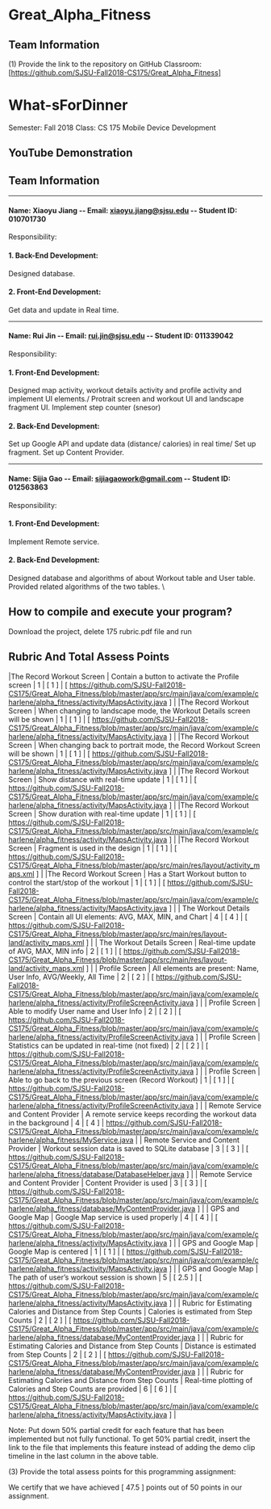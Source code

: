 # Great_Alpha_Fitness

## Team Information

(1) Provide the link to the repository on GitHub Classroom:
[https://github.com/SJSU-Fall2018-CS175/Great_Alpha_Fitness]

# What-sForDinner

Semester: Fall 2018
Class: CS 175 Mobile Device Development

## YouTube Demonstration 
  
  

## Team Information

***************  ***  ***************  ***  ***************  ***  ***************  *** ***************

#### Name: Xiaoyu Jiang -- Email: xiaoyu.jiang@sjsu.edu -- Student ID: 010701730 

Responsibility: 
  #### 1. Back-End Development: 
  Designed database. 
  #### 2. Front-End Development:
  Get data and update in Real time. 
  
***************  ***  ***************  ***  ***************  ***  ***************  *** ***************

#### Name: Rui Jin -- Email: rui.jin@sjsu.edu -- Student ID: 011339042

Responsibility: 
  #### 1. Front-End Development: 
  Designed map activity, workout details activity and profile activity and implement UI elements./
  Protrait screen and workout UI and landscape fragment UI.
  Implement step counter (snesor)
  
  
  #### 2. Back-End Development:
  Set up Google API and update data (distance/ calories) in real time/
  Set up fragment.
  Set up Content Provider. 
  
  
***************  ***  ***************  ***  ***************  ***  ***************  *** ***************

#### Name: Sijia Gao -- Email: sijiagaowork@gmail.com -- Student ID: 012563863 

Responsibility: 
  #### 1. Front-End Development: 
  Implement Remote service.
  #### 2. Back-End Development:
  Designed database and algorithms of about Workout table and User table. \
  Provided related algorithms of the two tables. \
  
                      
## How to compile and execute your program?

Download the project, delete 175 rubric.pdf file and run 

## Rubric And Total Assess Points
|The Record Workout Screen | Contain a button to activate the Profile screen  | 1 | [ 1  ] | [ https://github.com/SJSU-Fall2018-CS175/Great_Alpha_Fitness/blob/master/app/src/main/java/com/example/charlene/alpha_fitness/activity/MapsActivity.java ] |
|The Record Workout Screen | When changing to landscape mode, the Workout Details screen will be shown  | 1 | [ 1 ] | [ https://github.com/SJSU-Fall2018-CS175/Great_Alpha_Fitness/blob/master/app/src/main/java/com/example/charlene/alpha_fitness/activity/MapsActivity.java ] |
|The Record Workout Screen | When changing back to portrait mode, the Record Workout Screen will be shown  | 1 | [ 1 ] | [ https://github.com/SJSU-Fall2018-CS175/Great_Alpha_Fitness/blob/master/app/src/main/java/com/example/charlene/alpha_fitness/activity/MapsActivity.java ] |
|The Record Workout Screen | Show distance with real-time update  | 1 | [ 1 ] | [ https://github.com/SJSU-Fall2018-CS175/Great_Alpha_Fitness/blob/master/app/src/main/java/com/example/charlene/alpha_fitness/activity/MapsActivity.java ] |
|The Record Workout Screen | Show duration with real-time update  | 1 | [ 1 ] | [ https://github.com/SJSU-Fall2018-CS175/Great_Alpha_Fitness/blob/master/app/src/main/java/com/example/charlene/alpha_fitness/activity/MapsActivity.java ] |
|The Record Workout Screen | Fragment is used in the design | 1 | [ 1 ] | [ https://github.com/SJSU-Fall2018-CS175/Great_Alpha_Fitness/blob/master/app/src/main/res/layout/activity_maps.xml ] |
|The Record Workout Screen | Has a Start Workout button to control the start/stop of the workout | 1 | [ 1 ] | [ https://github.com/SJSU-Fall2018-CS175/Great_Alpha_Fitness/blob/master/app/src/main/java/com/example/charlene/alpha_fitness/activity/MapsActivity.java ] |
| The Workout Details Screen | Contain all UI elements: AVG, MAX, MIN, and Chart  | 4 | [ 4 ] | [ https://github.com/SJSU-Fall2018-CS175/Great_Alpha_Fitness/blob/master/app/src/main/res/layout-land/activity_maps.xml ] |
| The Workout Details Screen | Real-time update of AVG, MAX, MIN info | 2 | [ 1 ] | [ https://github.com/SJSU-Fall2018-CS175/Great_Alpha_Fitness/blob/master/app/src/main/res/layout-land/activity_maps.xml ] |
| Profile Screen | All elements are present: Name, User Info, AVG/Weekly, All Time  | 2 | [ 2 ] | [ https://github.com/SJSU-Fall2018-CS175/Great_Alpha_Fitness/blob/master/app/src/main/java/com/example/charlene/alpha_fitness/activity/ProfileScreenActivity.java ] |
| Profile Screen | Able to modify User name and User Info  | 2 | [ 2 ] | [ https://github.com/SJSU-Fall2018-CS175/Great_Alpha_Fitness/blob/master/app/src/main/java/com/example/charlene/alpha_fitness/activity/ProfileScreenActivity.java ] |
| Profile Screen | Statistics can be updated in real-time (not fixed)  | 2 | [ 2 ] | [ https://github.com/SJSU-Fall2018-CS175/Great_Alpha_Fitness/blob/master/app/src/main/java/com/example/charlene/alpha_fitness/activity/ProfileScreenActivity.java ] |
| Profile Screen | Able to go back to the previous screen (Record Workout) | 1 | [ 1 ] | [ https://github.com/SJSU-Fall2018-CS175/Great_Alpha_Fitness/blob/master/app/src/main/java/com/example/charlene/alpha_fitness/activity/ProfileScreenActivity.java ] |
| Remote Service and Content Provider | A remote service keeps recording the workout data in the background | 4 | [ 4 ] | https://github.com/SJSU-Fall2018-CS175/Great_Alpha_Fitness/blob/master/app/src/main/java/com/example/charlene/alpha_fitness/MyService.java |
| Remote Service and Content Provider | Workout session data is saved to SQLite database | 3 | [ 3 ] | [ https://github.com/SJSU-Fall2018-CS175/Great_Alpha_Fitness/blob/master/app/src/main/java/com/example/charlene/alpha_fitness/database/DatabaseHelper.java ] |
| Remote Service and Content Provider | Content Provider is used | 3 | [ 3 ] | [ https://github.com/SJSU-Fall2018-CS175/Great_Alpha_Fitness/blob/master/app/src/main/java/com/example/charlene/alpha_fitness/database/MyContentProvider.java ] |
| GPS and Google Map | Google Map service is used properly  | 4 | [ 4 ] | [ https://github.com/SJSU-Fall2018-CS175/Great_Alpha_Fitness/blob/master/app/src/main/java/com/example/charlene/alpha_fitness/activity/MapsActivity.java  ] |
| GPS and Google Map | Google Map is centered  | 1 | [ 1 ] | [ https://github.com/SJSU-Fall2018-CS175/Great_Alpha_Fitness/blob/master/app/src/main/java/com/example/charlene/alpha_fitness/activity/MapsActivity.java  ] |
| GPS and Google Map | The path of user’s workout session is shown  | 5 | [ 2.5 ] | [ https://github.com/SJSU-Fall2018-CS175/Great_Alpha_Fitness/blob/master/app/src/main/java/com/example/charlene/alpha_fitness/activity/MapsActivity.java  ] |
| Rubric for Estimating Calories and Distance from Step Counts  | Calories is estimated from Step Counts  | 2 | [ 2 ] | [ https://github.com/SJSU-Fall2018-CS175/Great_Alpha_Fitness/blob/master/app/src/main/java/com/example/charlene/alpha_fitness/database/MyContentProvider.java ] |
| Rubric for Estimating Calories and Distance from Step Counts  | Distance is estimated from Step Counts | 2 | [ 2 ] | [ https://github.com/SJSU-Fall2018-CS175/Great_Alpha_Fitness/blob/master/app/src/main/java/com/example/charlene/alpha_fitness/database/MyContentProvider.java ] |
| Rubric for Estimating Calories and Distance from Step Counts  | Real-time plotting of Calories and Step Counts are provided  | 6 | [ 6 ] | [ https://github.com/SJSU-Fall2018-CS175/Great_Alpha_Fitness/blob/master/app/src/main/java/com/example/charlene/alpha_fitness/activity/MapsActivity.java ] |

Note: Put down 50% partial credit for each feature that has been implemented but not fully functional.  To get 50% partial credit, insert the link to the file that implements this feature instead of adding the demo clip timeline in the last column in the above table.

(3) Provide the total assess points for this programming assignment:

We certify that we have achieved [ 47.5 ] points out of 50 points in our assignment.



